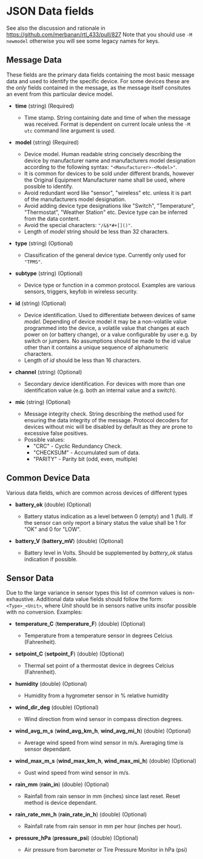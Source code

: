 # JSON Data fields

See also the discussion and rationale in https://github.com/merbanan/rtl_433/pull/827
Note that you should use `-M newmodel` otherwise you will see some legacy names for keys.

## Message Data
These fields are the primary data fields containing the most basic message data and used to identify the specific device.
For some devices these are the *only* fields contained in the message, as the message itself consitutes an event from this
particular device model.

* **time** (string) (Required)
  * Time stamp. String containing date and time of when the message was received. Format is dependent on
    current locale unless the `-M utc` command line argument is used.

* **model** (string) (Required)
  * Device model. Human readable string concisely describing the device by manufacturer name
    and manufacturers model designation according to the following syntax: `"<Manufacturer>-<Model>"`.
  * It is common for devices to be sold under different brands, however the Original Equipment Manufacturer name
    shall be used, where possible to identify.
  * Avoid redundant word like "sensor", "wireless" etc. unless it is part of the manufacturers model designation.
  * Avoid adding device type designations like "Switch", "Temperature", "Thermostat", "Weather Station" etc. Device type can
    be inferred from the data content.
  * Avoid the special characters: `"/&$*#+[]()"`.
  * Length of *model* string should be less than 32 characters.

* **type** (string) (Optional)
  * Classification of the general device type. Currently only used for `"TPMS"`.

* **subtype** (string) (Optional)
  * Device type or function in a common protocol. Examples are various sensors, triggers, keyfob in wireless security.

* **id** (string) (Optional)
  * Device identification. Used to differentiate between devices of same *model*.
    Depending of device model it may be a non-volatile value programmed into the device,
    a volatile value that changes at each power on (or battery change), or a value configurable by
    user e.g. by switch or jumpers. No assumptions should be made to the id value other than it contains
    a unique sequence of alphanumeric characters.
  * Length of *id* should be less than 16 characters.

* **channel** (string) (Optional)
  * Secondary device identification. For devices with more than one identification value
    (e.g. both an internal value and a switch).

* **mic** (string) (Optional)
  * Message integrity check. String describing the method used for ensuring the data integrity
    of the message. Protocol decoders for devices without mic will be disabled by default as
    they are prone to excessive false positives.
  * Possible values:
    * "CRC" - Cyclic Redundancy Check.
    * "CHECKSUM" - Accumulated sum of data.
    * "PARITY" - Parity bit (odd, even, multiple)

## Common Device Data
Various data fields, which are common across devices of different types

* **battery_ok** (double) (Optional)
  * Battery status indication as a level between 0 (empty) and 1 (full). If the sensor can only report a binary status the value shall be 1 for "OK" and 0 for "LOW".

* **battery_V** (**battery_mV**) (double) (Optional)
  * Battery level in Volts. Should be supplemented by *battery_ok* status indication if possible.

## Sensor Data
Due to the large variance in sensor types this list of common values is non-exhaustive. Additional data value fields should follow the form: `<Type>_<Unit>`, where *Unit* should be in sensors native units insofar possible with no conversion.
Examples:

* **temperature_C** (**temperature_F**) (double) (Optional)
  * Temperature from a temperature sensor in degrees Celcius (Fahrenheit).

* **setpoint_C** (**setpoint_F**) (double) (Optional)
  * Thermal set point of a thermostat device in degrees Celcius (Fahrenheit).

* **humidity** (double) (Optional)
  * Humidity from a hygrometer sensor in % relative humidity

* **wind_dir_deg** (double) (Optional)
  * Wind direction from wind sensor in compass direction degrees.

* **wind_avg_m_s** (**wind_avg_km_h**, **wind_avg_mi_h**) (double) (Optional)
  * Average wind speed from wind sensor in m/s. Averaging time is sensor dependant.

* **wind_max_m_s** (**wind_max_km_h**, **wind_max_mi_h**) (double) (Optional)
  * Gust wind speed from wind sensor in m/s.

* **rain_mm** (**rain_in**) (double) (Optional)
  * Rainfall from rain sensor in mm (inches) since last reset. Reset method is device dependant.

* **rain_rate_mm_h** (**rain_rate_in_h**) (double) (Optional)
  * Rainfall rate from rain sensor in mm per hour (inches per hour).

* **pressure_hPa** (**pressure_psi**) (double) (Optional)
  * Air pressure from barometer or Tire Pressure Monitor in hPa (psi)
